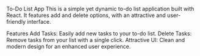 To-Do List App
This is a simple yet dynamic to-do list application built with React. It features add and delete options, with an attractive and user-friendly interface.

Features
Add Tasks: Easily add new tasks to your to-do list.
Delete Tasks: Remove tasks from your list with a single click.
Attractive UI: Clean and modern design for an enhanced user experience.
